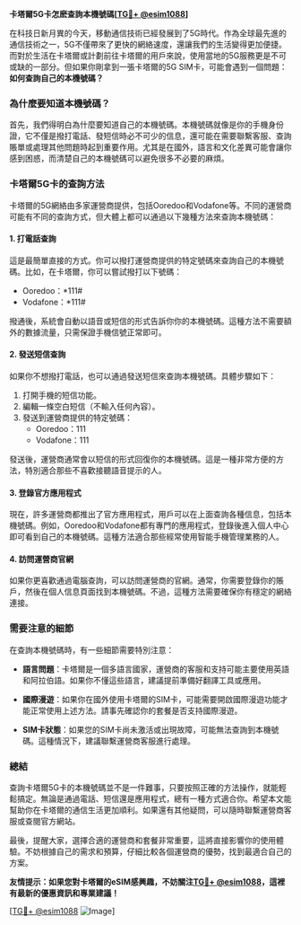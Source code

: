 **卡塔爾5G卡怎麽查詢本機號碼[[TG💪+ @esim1088](https://t.me/s/esim1088)]**

在科技日新月異的今天，移動通信技術已經發展到了5G時代。作為全球最先進的通信技術之一，5G不僅帶來了更快的網絡速度，還讓我們的生活變得更加便捷。而對於生活在卡塔爾或計劃前往卡塔爾的用戶來說，使用當地的5G服務更是不可或缺的一部分。但如果你剛拿到一張卡塔爾的5G SIM卡，可能會遇到一個問題：**如何查詢自己的本機號碼？**

### **為什麼要知道本機號碼？**

首先，我們得明白為什麼要知道自己的本機號碼。本機號碼就像是你的手機身份證，它不僅是撥打電話、發短信時必不可少的信息，還可能在需要聯繫客服、查詢賬單或處理其他問題時起到重要作用。尤其是在國外，語言和文化差異可能會讓你感到困惑，而清楚自己的本機號碼可以避免很多不必要的麻煩。

### **卡塔爾5G卡的查詢方法**

卡塔爾的5G網絡由多家運營商提供，包括Ooredoo和Vodafone等。不同的運營商可能有不同的查詢方式，但大體上都可以通過以下幾種方法來查詢本機號碼：

#### **1. 打電話查詢**
這是最簡單直接的方式。你可以撥打運營商提供的特定號碼來查詢自己的本機號碼。比如，在卡塔爾，你可以嘗試撥打以下號碼：

- Ooredoo：*111#
- Vodafone：*111#

撥通後，系統會自動以語音或短信的形式告訴你你的本機號碼。這種方法不需要額外的數據流量，只需保證手機信號正常即可。

#### **2. 發送短信查詢**
如果你不想撥打電話，也可以通過發送短信來查詢本機號碼。具體步驟如下：

1. 打開手機的短信功能。
2. 編輯一條空白短信（不輸入任何內容）。
3. 發送到運營商提供的特定號碼：
   - Ooredoo：111
   - Vodafone：111

發送後，運營商通常會以短信的形式回復你的本機號碼。這是一種非常方便的方法，特別適合那些不喜歡接聽語音提示的人。

#### **3. 登錄官方應用程式**
現在，許多運營商都推出了官方應用程式，用戶可以在上面查詢各種信息，包括本機號碼。例如，Ooredoo和Vodafone都有專門的應用程式，登錄後進入個人中心即可看到自己的本機號碼。這種方法適合那些經常使用智能手機管理業務的人。

#### **4. 訪問運營商官網**
如果你更喜歡通過電腦查詢，可以訪問運營商的官網。通常，你需要登錄你的賬戶，然後在個人信息頁面找到本機號碼。不過，這種方法需要確保你有穩定的網絡連接。

### **需要注意的細節**

在查詢本機號碼時，有一些細節需要特別注意：

- **語言問題**：卡塔爾是一個多語言國家，運營商的客服和支持可能主要使用英語和阿拉伯語。如果你不懂這些語言，建議提前準備好翻譯工具或應用。
  
- **國際漫遊**：如果你在國外使用卡塔爾的SIM卡，可能需要開啟國際漫遊功能才能正常使用上述方法。請事先確認你的套餐是否支持國際漫遊。

- **SIM卡狀態**：如果您的SIM卡尚未激活或出現故障，可能無法查詢到本機號碼。這種情況下，建議聯繫運營商客服進行處理。

### **總結**

查詢卡塔爾5G卡的本機號碼並不是一件難事，只要按照正確的方法操作，就能輕鬆搞定。無論是通過電話、短信還是應用程式，總有一種方式適合你。希望本文能幫助你在卡塔爾的通信生活更加順利。如果還有其他疑問，可以隨時聯繫運營商客服或查閱官方網站。

最後，提醒大家，選擇合適的運營商和套餐非常重要，這將直接影響你的使用體驗。不妨根據自己的需求和預算，仔細比較各個運營商的優勢，找到最適合自己的方案。

**友情提示：如果您對卡塔爾的eSIM感興趣，不妨關注[TG💪+ @esim1088](https://t.me/s/esim1088)，這裡有最新的優惠資訊和專業建議！**

[[TG💪+ @esim1088](https://t.me/s/esim1088) ![Image](https://i.postimg.cc/4NQfJmqS/Snipaste-2025-05-13-00-14-12.png)]